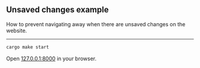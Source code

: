## Unsaved changes example

How to prevent navigating away when there are unsaved changes on the website.

---

```bash
cargo make start
```

Open [127.0.0.1:8000](http://127.0.0.1:8000) in your browser.
